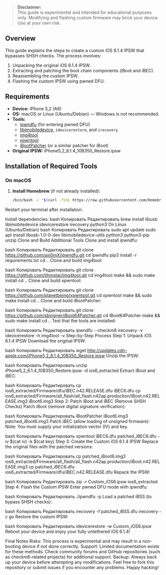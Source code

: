 > **Disclaimer:**  
> This guide is experimental and intended for educational purposes only. Modifying and flashing custom firmware may brick your device. Use at your own risk.

## Overview

This guide explains the steps to create a custom iOS 6.1.4 IPSW that bypasses SHSH checks. The process involves:
1. Unpacking the original iOS 6.1.4 IPSW.
2. Extracting and patching the boot chain components (iBoot and iBEC).
3. Reassembling the custom IPSW.
4. Flashing the custom IPSW using pwned DFU.

## Requirements

- **Device:** iPhone 5,2 (A6)
- **OS:** macOS or Linux (Ubuntu/Debian) — Windows is not recommended.
- **Tools:**  
  - [ipwndfu](https://github.com/axi0mX/ipwndfu) (for entering pwned DFU)  
  - [libimobiledevice](https://libimobiledevice.org/), `idevicerestore`, and `irecovery`  
  - [img4tool](https://github.com/tihmstar/img4tool)  
  - [xpwntool](https://github.com/planetbeing/xpwntool)  
  - [iBootPatcher](https://github.com/sbingner/iBoot64Patcher) (or a similar patcher for iBoot)  
- **Original IPSW:** iPhone5,2_6.1.4_10B350_Restore.ipsw

## Installation of Required Tools

### On macOS

1. **Install Homebrew** (if not already installed):
   ```bash
   /bin/bash -c "$(curl -fsSL https://raw.githubusercontent.com/Homebrew/install/HEAD/install.sh)"
Restart your terminal after installation.

Install dependencies:
bash
Копировать
Редактировать
brew install libusb libimobiledevice idevicerestore irecovery python3
On Linux (Ubuntu/Debian)
bash
Копировать
Редактировать
sudo apt update
sudo apt install libusb-1.0-0-dev libimobiledevice-utils python3 python3-pip unzip
Clone and Build Additional Tools
Clone and install ipwndfu:

bash
Копировать
Редактировать
git clone https://github.com/axi0mX/ipwndfu.git
cd ipwndfu
pip3 install -r requirements.txt
cd ..
Clone and build img4tool:

bash
Копировать
Редактировать
git clone https://github.com/tihmstar/img4tool.git
cd img4tool
make && sudo make install
cd ..
Clone and build xpwntool:

bash
Копировать
Редактировать
git clone https://github.com/planetbeing/xpwntool.git
cd xpwntool
make && sudo make install
cd ..
Clone and build iBootPatcher:

bash
Копировать
Редактировать
git clone https://github.com/sbingner/iBoot64Patcher.git
cd iBoot64Patcher
make && sudo make install
cd ..
Test that the tools are installed:

bash
Копировать
Редактировать
ipwndfu --checkm8
irecovery -v
idevicerestore -h
img4tool -v
Step-by-Step Process
Step 1: Unpack iOS 6.1.4 IPSW
Download the original IPSW:

bash
Копировать
Редактировать
wget http://updates.cdn-apple.com/iPhone5,2_6.1.4_10B350_Restore.ipsw
Unzip the IPSW:

bash
Копировать
Редактировать
unzip iPhone5,2_6.1.4_10B350_Restore.ipsw -d ios6_extracted
Extract iBoot and iBEC:

bash
Копировать
Редактировать
cp ios6_extracted/Firmware/dfu/iBEC.n42.RELEASE.dfu iBEC6.dfu
cp ios6_extracted/Firmware/all_flash/all_flash.n42ap.production/iBoot.n42.RELEASE.img3 iBoot6.img3
Step 2: Patch iBoot and iBEC (Remove SHSH Checks)
Patch iBoot (remove digital signature verification):

bash
Копировать
Редактировать
iBootPatcher iBoot6.img3 patched_iBoot6.img3
Patch iBEC (allow loading of unsigned firmware):
Note: You must supply your initialization vector (IV) and key.

bash
Копировать
Редактировать
xpwntool iBEC6.dfu patched_iBEC6.dfu -iv $(cat iv) -k $(cat key)
Step 3: Create the Custom iOS 6.1.4 IPSW
Replace the original files with the patched versions:

bash
Копировать
Редактировать
cp patched_iBoot6.img3 ios6_extracted/Firmware/all_flash/all_flash.n42ap.production/iBoot.n42.RELEASE.img3
cp patched_iBEC6.dfu ios6_extracted/Firmware/dfu/iBEC.n42.RELEASE.dfu
Repack the IPSW:

bash
Копировать
Редактировать
zip -r Custom_iOS6.ipsw ios6_extracted
Step 4: Flash the Custom IPSW
Enter pwned DFU mode with ipwndfu:

bash
Копировать
Редактировать
./ipwndfu -p
Load a patched iBSS (to bypass SHSH checks):

bash
Копировать
Редактировать
irecovery -f patched_iBSS.dfu
irecovery -c go
Restore the custom IPSW:

bash
Копировать
Редактировать
idevicerestore -w Custom_iOS6.ipsw
Reboot your device and enjoy your fully untethered iOS 6.1.4!

Final Notes
Risks: This process is experimental and may result in a non-booting device if not done correctly.
Support: Limited documentation exists for these methods. Check community forums and GitHub repositories (such as checkm8-related projects) for additional support.
Backup: Always back up your device before attempting any modifications.
Feel free to fork this repository or submit issues if you encounter any problems. Happy hacking!
